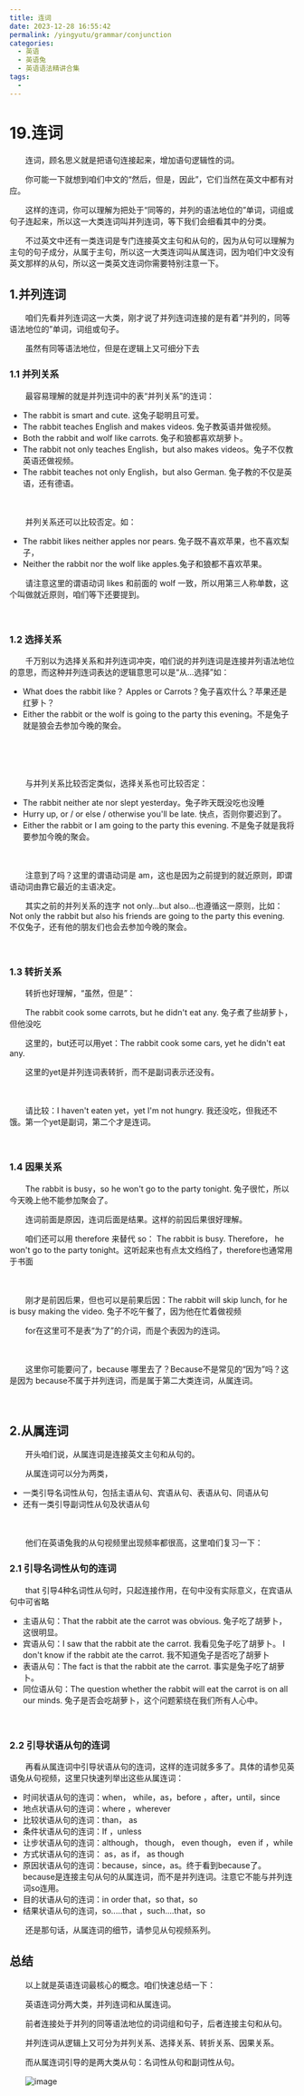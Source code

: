 ```yaml
---
title: 连词
date: 2023-12-28 16:55:42
permalink: /yingyutu/grammar/conjunction
categories:
  - 英语
  - 英语兔
  - 英语语法精讲合集
tags:
  - 
---
```

# 19.连词

　　‍连词，顾名思义就是把语句连接起来，增加语句逻辑性的词。
<!-- more -->
　　你可能一下就想到咱们中文的“然后，但是，因此”，它们当然在英文中都有对应。

　　这样的连词，你可以理解为‍‍把处于“同等的，并列的语法地位的”单词，词组或句子连起来，所以这一大类连词叫并列连词，等下我们会细看其中的分类。‍‍

　　不过英文中还有一类连词是专门连接英文主句和从句的，因为从句可以理解为主句的句子成分，‍‍从属于主句，所以这一大类连词叫从属连词，因为咱们中文没有英文那样的从句，‍‍所以这一类英文连词你需要特别注意一下。‍‍

## 1.并列连词

　　咱们先看并列连词这一大类，刚才说了并列连词连接的‍‍是有着“并列的，同等语法地位的”单词，词组或句子。

　　虽然有同等语法地位，‍‍但是在逻辑上又可细分下去

### 1.1 并列关系

　　最容易理解的就是并列连词中的表“并列关系”的连词：

* The rabbit is smart and cute. 这兔子聪明且可爱。‍‍
* The rabbit teaches English and makes videos. 兔子教英语并做视频。
* Both the rabbit‍‍ and wolf like carrots. 兔子和狼都喜欢胡萝卜。‍‍
* The rabbit not only teaches English，but also makes videos。兔子不仅教英语还做视频。
* The rabbit teaches not only English，‍‍but also German. 兔子教的不仅是英语，还有德语。

　　‍

　　并列关系还可以比较否定。如‍‍：

* The rabbit likes neither apples nor pears. 兔子既不喜欢苹果，也不喜欢梨子，
* Neither the rabbit nor the wolf like apples.兔子和狼都不喜欢苹果。‍‍

　　请注意这里的谓语动词 likes 和前面的 wolf 一致，所以用第三人称单数，这个叫做‍‍就近原则，咱们等下还要提到。‍‍

　　‍

### 1.2 选择关系

　　千万别以为选择关系和并列连词冲突，咱们说的并列连词‍‍是连接并列语法地位的意思，而这种并列连词表达的逻辑意思‍‍可以是“从...选择”如：

* What does the rabbit like？ Apples or Carrots？‍‍兔子喜欢什么？苹果还是红萝卜？
* Either the rabbit or the wolf is going to the party this evening。‍‍不是兔子就是狼会去参加今晚的聚会。

　　‍

　　‍

　　与并列关系比较否定类似，选择关系也可比较否定：

* The rabbit neither ate nor slept yesterday。兔子昨天既没吃也没睡
* Hurry up, or / or else / otherwise you'll be late. 快点，否则你要迟到了。‍‍
* Either the rabbit or I am going to the party this evening.  不是兔子就是我将要参加今晚的聚会。‍‍

　　‍

　　注意到了吗？‍‍这里的谓语动词是 am，这也是因为之前提到的就近原则，即谓语动词由靠它最近的主语决定。

　　其实之前的并列关系的连字 not only...but also...也遵循这一原则，比如：Not only the rabbit but also his friends are going to the party this evening. 不仅兔子，还有他的朋友们也会去参加今晚的聚会。‍‍

　　‍

### 1.3 转折关系

　　转折也好理解，“虽然，但是”：

　　The rabbit cook some carrots, but he didn't eat  any. 兔子煮了些胡萝卜，但他没吃

　　这里的，but还可以用yet：The rabbit cook some cars, yet he didn't eat any.

　　这里的yet是并列连词表转折，‍‍而不是副词表示还没有。

　　‍

　　请比较：I haven't eaten yet，yet I'm not hungry. 我还没吃，但我还不饿。‍‍第一个yet是副词，第二个才是连词。

　　‍

### 1.4 因果关系

　　The rabbit is busy，so he won't go to the party tonight.  兔子很忙，所以今天晚上他不能参加聚会了。

　　连词前面是原因，连词后面是结果。‍‍这样的前因后果很好理解。‍‍

　　咱们还可以用 therefore 来替代 so： The rabbit is busy. Therefore， he won't go to the party tonight。‍‍这听起来也有点太文绉绉了，therefore也通常用于书面

　　‍

　　刚才是前因后果，‍‍但也可以是前果后因：The rabbit will skip lunch, for he is busy making the video. 兔子不吃午餐了，‍‍因为他在忙着做视频

　　for在这里可不是表“为了”的介词，而是个表因为的‍‍连词。

　　‍

　　这里你可能要问了，‍‍because 哪里去了？Because不是常见的“因为”吗？这是因为 because不属于并列连词，‍‍而是属于第二大类连词，从属连词。‍‍

　　‍

## 2.从属连词

　　开头咱们说，从属连词是连接英文主句和从句的。

　　从属连词可以分为两类，‍‍

* 一类引导名词性从句，包括主语从句、宾语从句、表语从句、同语从句
* 还有一类引导副词性从句‍‍及状语从句

　　‍

　　他们在英语兔我的从句视频里出现频率都很高，这里咱们复习一下‍‍：

### 2.1 引导名词性从句的连词

　　that 引导4种名词性从句时，只起连接作用，在句中没有实际意义，在宾语从句中可省略

* 主语从句：That the rabbit ate the carrot was obvious. 兔子吃了胡萝卜，这很明显。
* 宾语从句‍‍：I saw that the rabbit ate the carrot. 我看见兔子吃了胡萝卜。 I don't know if the rabbit ate the carrot. 我不知道兔子是否吃了胡萝卜
* 表语从句：The fact is that the rabbit ate the carrot. 事实是兔子吃了胡萝卜。
* 同位语从句：The question whether the rabbit will eat the carrot is on all our minds. 兔子是否会吃胡萝卜，这个问题萦绕在我们所有人心中。‍‍

　　‍

### 2.2 引导状语从句的连词

　　再看从属连词中引导状语从句的连词，这样的连词就多多了。‍‍具体的请参见英语兔从句视频，这里只快速列举出这些从属连词：

* 时间状语从句的连词：when， while，as，before ，after，until，since
* 地点状语从句的连词：where ，wherever‍‍
* 比较状语从句的连词：than， as
* 条件状语从句的连词：If ，unless
* 让步状语从句的连词：although， though， even though‍‍， even if ，while
* 方式状语从句的连词： as，as if， as though
* 原因状语从句的连词：because，since‍‍，as。终于看到because了。because是连接主句从句的从属连词，而不是并列连词。‍‍注意它不能与并列连词so连用。
* 目的状语从句的连词：in order that，so that，so
* 结果状语从句的连词，so.....that ，such....that，so

　　还是那句话，‍‍从属连词的细节，请参见从句视频系列。‍‍

## 总结

　　以上就是英语连词最核心的概念。咱们快速总结一下：

　　英语连词分两大类，并列连词和从属连词。

　　前者连接处于并列的同等语法地位的词词组和句子，后者连接主句‍‍和从句。

　　并列连词从逻辑上又可分为并列关系、选择关系、转折关系、因果关系。‍‍

　　而从属连词引导的是两大类从句：名词性从句和副词性从句。‍

　　​![image](https://image.peterjxl.com/blog/image-20231226192014-feh0und.png)​
